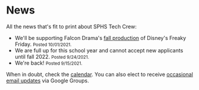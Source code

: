 <!-- title: News -->
<!-- categories: pages -->
<!-- tags: news -->
<!-- published: 2017-06-06T22:30:00-05:00 -->
<!-- updated: 2021-10-01T18:15:00-05:00 -->
<!-- summary: All the news that's fit to print about SPHS Tech Crew. -->

# News

All the news that's fit to print about SPHS Tech Crew:

* We'll be supporting Falcon Drama's [fall production](https://www.sphsdrama.com/fall-production) of Disney's Freaky Friday. <small>Posted 10/01/2021.</small>
* We are full up for this school year and cannot accept new applicants until fall 2022. <small>Posted 9/24/2021.</small>
* We're back! <small>Posted 9/15/2021.</small>

When in doubt, check the [calendar](calendar.html). You can also elect to receive [occasional email updates](https://groups.google.com/forum/#!forum/crew-announce/join) via Google Groups.

<!-- EOF -->
